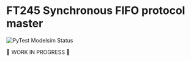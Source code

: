 # FT245 Synchronous FIFO protocol master

![PyTest Modelsim Status](https://github.com/esynr3z/proto245/workflows/pytest-modelsim/badge.svg)

🚧 WORK IN PROGRESS 🚧
